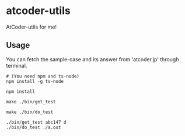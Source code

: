 # atcoder-utils
AtCoder-utils for me!


## Usage
You can fetch the sample-case and its answer from 'atcoder.jp' through terminal.

```
# (You need npm and ts-node)
npm install -g ts-node

npm install

make ./bin/get_test

make ./bin/do_test

./bin/get_test abc147 d
./bin/do_test ./a.out
```
